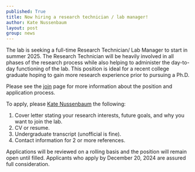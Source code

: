 ```yaml
---
published: True
title: Now hiring a research technician / lab manager!
author: Kate Nussenbaum
layout: post
group: news
---
```

The lab is seeking a full-time Research Technician/ Lab Manager to start in summer 2025. The Research Technician will be heavily involved in all phases of the research process while also helping to administer the day-to-day functioning of the lab. This position is ideal for a recent college graduate hoping to gain more research experience prior to pursuing a Ph.D.

Please see the [join](/join/) page for more information about the position and application process.

To apply, please [Kate Nussenbaum](mailto:katenuss@gmail.com) the following: 
1.	Cover letter stating your research interests, future goals, and why you want to join the lab.
2.	CV or resume.
3.	Undergraduate transcript (unofficial is fine).
4.	Contact information for 2 or more references.

Applications will be reviewed on a rolling basis and the position will remain open until filled. Applicants who apply by December 20, 2024 are assured full consideration. 
